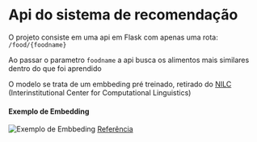 
# Api do sistema de recomendação

O projeto consiste em uma api em Flask com apenas uma rota: `/food/{foodname}`
 
Ao passar o parametro `foodname` a api busca os alimentos mais similares dentro do que foi aprendido

O modelo se trata de um embbeding pré treinado, retirado do [NILC](http://nilc.icmc.usp.br/embeddings) (Interinstitutional Center for Computational Linguistics)

#### Exemplo de Embedding
![Exemplo de Embbeding](https://developers.google.com/machine-learning/crash-course/images/linear-relationships.svg)
[Referência](https://developers.google.com/machine-learning/crash-course/embeddings/translating-to-a-lower-dimensional-space)